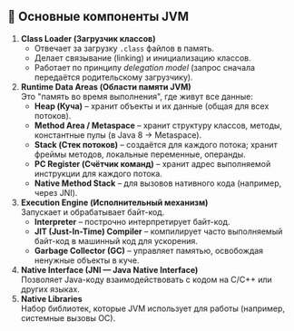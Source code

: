 ## 🔹 Основные компоненты JVM
1. **Class Loader (Загрузчик классов)**
    - Отвечает за загрузку `.class` файлов в память.
    - Делает связывание (linking) и инициализацию классов.
    - Работает по принципу _delegation model_ (запрос сначала передаётся родительскому загрузчику).
2. **Runtime Data Areas (Области памяти JVM)**  
    Это "память во время выполнения", где живут все данные:
    - **Heap (Куча)** – хранит объекты и их данные (общая для всех потоков).
    - **Method Area / Metaspace** – хранит структуру классов, методы, константные пулы (в Java 8 → Metaspace).
    - **Stack (Стек потоков)** – создаётся для каждого потока; хранит фреймы методов, локальные переменные, операнды.
    - **PC Register (Счётчик команд)** – хранит адрес выполняемой инструкции для каждого потока.
    - **Native Method Stack** – для вызовов нативного кода (например, через JNI).
3. **Execution Engine (Исполнительный механизм)**  
    Запускает и обрабатывает байт-код.
    - **Interpreter** – построчно интерпретирует байт-код.
    - **JIT (Just-In-Time) Compiler** – компилирует часто выполняемый байт-код в машинный код для ускорения.
    - **Garbage Collector (GC)** – управляет памятью, освобождая ненужные объекты в куче.
4. **Native Interface (JNI — Java Native Interface)**  
    Позволяет Java-коду взаимодействовать с кодом на C/C++ или других языках.
5. **Native Libraries**  
    Набор библиотек, которые JVM использует для работы (например, системные вызовы ОС).